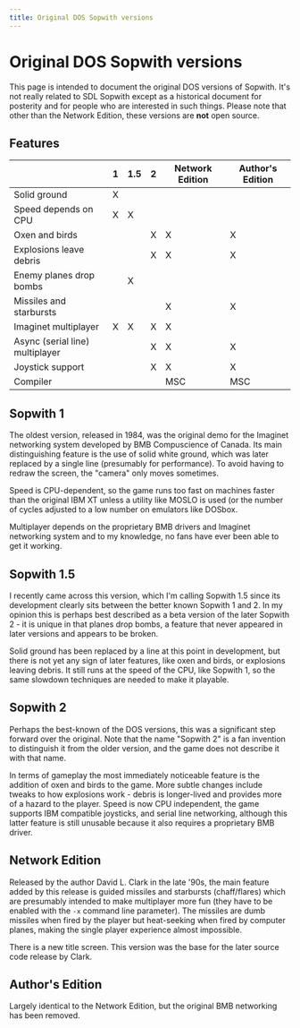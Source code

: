 ```yaml
---
title: Original DOS Sopwith versions
---
```


# Original DOS Sopwith versions

This page is intended to document the original DOS versions of Sopwith.
It's not really related to SDL Sopwith except as a historical
document for posterity and for people who are interested in such things.
Please note that other than the Network Edition, these versions are
**not** open source.

## Features

|     | 1   | 1.5 | 2   | Network Edition | Author's Edition |
| --- | --- | --- | --- | --------------- | ---------------- | 
| Solid ground                    | X |   |   |   |   |
| Speed depends on CPU            | X | X |   |   |   |
| Oxen and birds                  |   |   | X | X | X |
| Explosions leave debris         |   |   | X | X | X |
| Enemy planes drop bombs         |   | X |   |   |   |
| Missiles and starbursts         |   |   |   | X | X |
| Imaginet multiplayer            | X | X | X | X |   |
| Async (serial line) multiplayer |   |   | X | X | X |
| Joystick support                |   |   | X | X | X |
| Compiler                        |   |   |   | MSC | MSC |

## Sopwith 1

The oldest version, released in 1984, was the original demo for
the Imaginet networking system developed by BMB Compuscience of Canada.
Its main distinguishing feature is the use of solid white ground, which
was later replaced by a single line (presumably for performance). To
avoid having to redraw the screen, the "camera" only moves sometimes.

Speed is CPU-dependent, so the game runs too fast on machines faster
than the original IBM XT unless a utility like MOSLO is used (or the
number of cycles adjusted to a low number on emulators like DOSbox.

Multiplayer depends on the proprietary BMB drivers and Imaginet networking
system and to my knowledge, no fans have ever been able to get it working.

## Sopwith 1.5

I recently came across this version, which I'm calling Sopwith 1.5 since
its development clearly sits between the better known Sopwith 1 and 2. In
my opinion this is perhaps best described as a beta version of the later
Sopwith 2 - it is unique in that planes drop bombs, a feature that never
appeared in later versions and appears to be broken.

Solid ground has been replaced by a line at this point in development,
but there is not yet any sign of later features, like oxen and birds,
or explosions leaving debris. It still runs at the speed of the CPU,
like Sopwith 1, so the same slowdown techniques are needed to make it
playable.

## Sopwith 2

Perhaps the best-known of the DOS versions, this was a significant step
forward over the original. Note that the name "Sopwith 2" is a fan
invention to distinguish it from the older version, and the game does
not describe it with that name.

In terms of gameplay the most immediately noticeable feature is the
addition of oxen and birds to the game. More subtle changes include tweaks
to how explosions work - debris is longer-lived and provides more of a
hazard to the player. Speed is now CPU independent, the game supports
IBM compatible joysticks, and serial line networking, although this
latter feature is still unusable because it also requires a proprietary
BMB driver.

## Network Edition

Released by the author David L. Clark in the late '90s, the main feature
added by this release is guided missiles and starbursts (chaff/flares)
which are presumably intended to make multiplayer more fun (they have to
be enabled with the `-x` command line parameter). The missiles are dumb
missiles when fired by the player but heat-seeking when fired by
computer planes, making the single player experience almost impossible.

There is a new title screen. This version was the base for the later
source code release by Clark.

## Author's Edition

Largely identical to the Network Edition, but the original BMB networking
has been removed.
